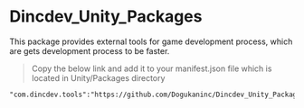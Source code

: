 # Dincdev_Unity_Packages

This package provides external tools for game development process, which are gets development process to be faster.

> Copy the below link and add it to your manifest.json file which is located in Unity/Packages directory

```
"com.dincdev.tools":"https://github.com/Dogukaninc/Dincdev_Unity_Packages.git"
```
